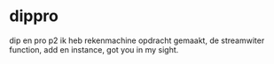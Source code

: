 # dippro
dip en pro p2
ik heb 
rekenmachine opdracht gemaakt,
de streamwiter function,
add en instance,
got you in my sight.

